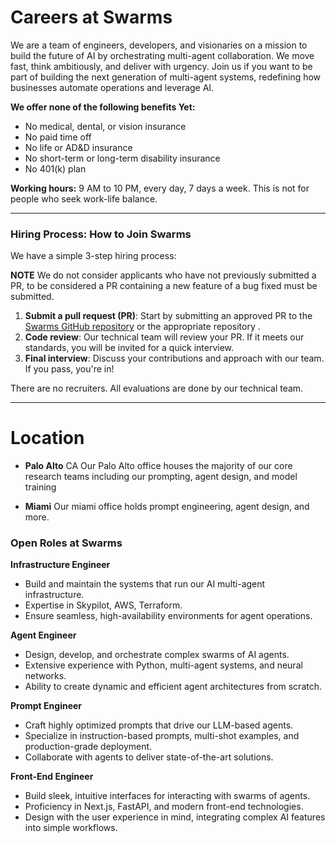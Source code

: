 # Careers at Swarms

We are a team of engineers, developers, and visionaries on a mission to build the future of AI by orchestrating multi-agent collaboration. We move fast, think ambitiously, and deliver with urgency. Join us if you want to be part of building the next generation of multi-agent systems, redefining how businesses automate operations and leverage AI.

**We offer none of the following benefits Yet:**
- No medical, dental, or vision insurance
- No paid time off
- No life or AD&D insurance
- No short-term or long-term disability insurance
- No 401(k) plan

**Working hours:** 9 AM to 10 PM, every day, 7 days a week. This is not for people who seek work-life balance.

---

### Hiring Process: How to Join Swarms
We have a simple 3-step hiring process:

**NOTE** We do not consider applicants who have not previously submitted a PR, to be considered a PR containing a new feature of a bug fixed must be submitted.

1. **Submit a pull request (PR)**: Start by submitting an approved PR to the [Swarms GitHub repository](https://github.com/kyegomez/swarms) or the appropriate repository .
2. **Code review**: Our technical team will review your PR. If it meets our standards, you will be invited for a quick interview.
3. **Final interview**: Discuss your contributions and approach with our team. If you pass, you're in!

There are no recruiters. All evaluations are done by our technical team.

--- 

# Location

- **Palo Alto** CA Our Palo Alto office houses the majority of our core research teams including our prompting, agent design, and model training

- **Miami** Our miami office holds prompt engineering, agent design, and more.


### Open Roles at Swarms

**Infrastructure Engineer**
- Build and maintain the systems that run our AI multi-agent infrastructure.
- Expertise in Skypilot, AWS, Terraform.
- Ensure seamless, high-availability environments for agent operations.

**Agent Engineer**
- Design, develop, and orchestrate complex swarms of AI agents.
- Extensive experience with Python, multi-agent systems, and neural networks.
- Ability to create dynamic and efficient agent architectures from scratch.

**Prompt Engineer**
- Craft highly optimized prompts that drive our LLM-based agents.
- Specialize in instruction-based prompts, multi-shot examples, and production-grade deployment.
- Collaborate with agents to deliver state-of-the-art solutions.

**Front-End Engineer**
- Build sleek, intuitive interfaces for interacting with swarms of agents.
- Proficiency in Next.js, FastAPI, and modern front-end technologies.
- Design with the user experience in mind, integrating complex AI features into simple workflows.
